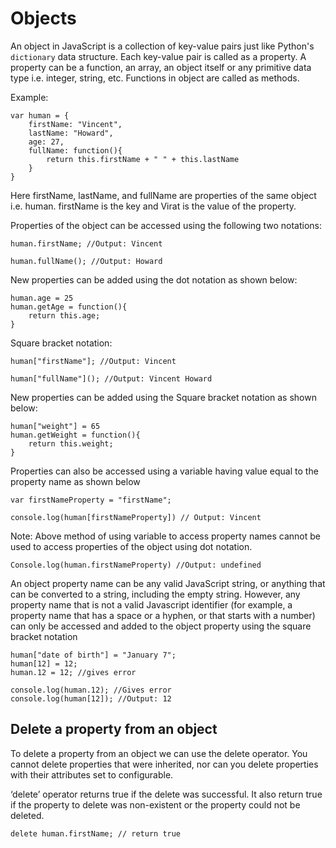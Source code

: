 # Objects 

An object in JavaScript is a collection of key-value pairs just like Python's ```dictionary``` data structure. Each key-value pair is called as a property. A property can be a function, an array, an object itself or any primitive data type i.e. integer, string, etc. Functions in object are called as methods.

Example:

```
var human = {
	firstName: "Vincent",
	lastName: "Howard",
	age: 27,
	fullName: function(){
		return this.firstName + " " + this.lastName		
	}
}
```

Here firstName, lastName, and fullName are properties of the same object i.e. human. firstName is the key and Virat is the value of the property.

Properties of the object can be accessed using the following two notations:
```
human.firstName; //Output: Vincent

human.fullName(); //Output: Howard
```

New properties can be added using the dot notation as shown below:

```
human.age = 25
human.getAge = function(){
	return this.age;
}
```

Square bracket notation:

```
human["firstName"]; //Output: Vincent

human["fullName"](); //Output: Vincent Howard
```

New properties can be added using the Square bracket notation as shown below:

```
human["weight"] = 65
human.getWeight = function(){
	return this.weight;
}
```

Properties can also be accessed using a variable having value equal to the property name as shown below

```
var firstNameProperty = "firstName";

console.log(human[firstNameProperty]) // Output: Vincent
```

Note: Above method of using variable to access property names cannot be used to access properties of the object using dot notation.

```
Console.log(human.firstNameProperty) //Output: undefined
```

An object property name can be any valid JavaScript string, or anything that can be converted to a string, including the empty string. However, any property name that is not a valid Javascript identifier (for example, a property name that has a space or a hyphen, or that starts with a number) can only be accessed and added to the object property using the square bracket notation

```
human["date of birth"] = "January 7";
human[12] = 12;
human.12 = 12; //gives error

console.log(human.12); //Gives error
console.log(human[12]); //Output: 12
```
## Delete a property from an object

To delete a property from an object we can use the delete operator. You cannot delete properties that were inherited, nor can you delete properties with their attributes set to configurable.

‘delete’ operator returns true if the delete was successful. It also return true if the property to delete was non-existent or the property could not be deleted.

```
delete human.firstName; // return true
```